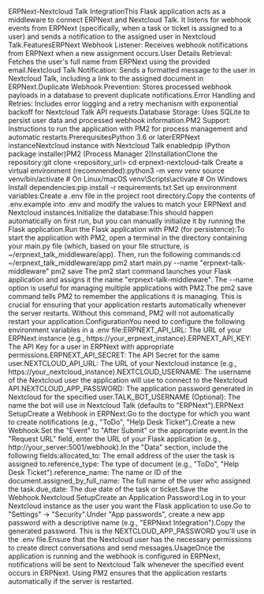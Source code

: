 ERPNext-Nextcloud Talk IntegrationThis Flask application acts as a middleware to connect ERPNext and Nextcloud Talk. It listens for webhook events from ERPNext (specifically, when a task or ticket is assigned to a user) and sends a notification to the assigned user in Nextcloud Talk.FeaturesERPNext Webhook Listener: Receives webhook notifications from ERPNext when a new assignment occurs.User Details Retrieval: Fetches the user's full name from ERPNext using the provided email.Nextcloud Talk Notification: Sends a formatted message to the user in Nextcloud Talk, including a link to the assigned document in ERPNext.Duplicate Webhook Prevention: Stores processed webhook payloads in a database to prevent duplicate notifications.Error Handling and Retries: Includes error logging and a retry mechanism with exponential backoff for Nextcloud Talk API requests.Database Storage: Uses SQLite to persist user data and processed webhook information.PM2 Support: Instructions to run the application with PM2 for process management and automatic restarts.PrerequisitesPython 3.6 or laterERPNext instanceNextcloud instance with Nextcloud Talk enabledpip (Python package installer)PM2 (Process Manager 2)InstallationClone the repository:git clone <repository_url>
cd erpnext-nextcloud-talk
Create a virtual environment (recommended):python3 -m venv venv
source venv/bin/activate  # On Linux/macOS
venv\Scripts\activate  # On Windows
Install dependencies:pip install -r requirements.txt
Set up environment variables:Create a .env file in the project root directory.Copy the contents of .env.example into .env and modify the values to match your ERPNext and Nextcloud instances.Initialize the database:This should happen automatically on first run, but you can manually initialize it by running the Flask application.Run the Flask application with PM2 (for persistence):To start the application with PM2, open a terminal in the directory containing your main.py file (which, based on your file structure, is ~/erpnext_talk_middleware/app). Then, run the following commands:cd ~/erpnext_talk_middleware/app
pm2 start main.py --name "erpnext-talk-middleware"
pm2 save
The pm2 start command launches your Flask application and assigns it the name "erpnext-talk-middleware".  The --name option is useful for managing multiple applications with PM2.The pm2 save command tells PM2 to remember the applications it is managing.  This is crucial for ensuring that your application restarts automatically whenever the server restarts.  Without this command, PM2 will not automatically restart your application.ConfigurationYou need to configure the following environment variables in a .env file:ERPNEXT_API_URL: The URL of your ERPNext instance (e.g., https://your_erpnext_instance).ERPNEXT_API_KEY: The API Key for a user in ERPNext with appropriate permissions.ERPNEXT_API_SECRET: The API Secret for the same user.NEXTCLOUD_API_URL: The URL of your Nextcloud instance (e.g., https://your_nextcloud_instance).NEXTCLOUD_USERNAME: The username of the Nextcloud user the application will use to connect to the Nextcloud API.NEXTCLOUD_APP_PASSWORD: The application password generated in Nextcloud for the specified user.TALK_BOT_USERNAME (Optional): The name the bot will use in Nextcloud Talk (defaults to "ERPNext").ERPNext SetupCreate a Webhook in ERPNext:Go to the doctype for which you want to create notifications (e.g., "ToDo", "Help Desk Ticket").Create a new Webhook.Set the "Event" to "After Submit" or the appropriate event.In the "Request URL" field, enter the URL of your Flask application (e.g., http://your_server:5001/webhook).In the "Data" section, include the following fields:allocated_to: The email address of the user the task is assigned to.reference_type: The type of document (e.g., "ToDo", "Help Desk Ticket").reference_name: The name or ID of the document.assigned_by_full_name: The full name of the user who assigned the task.due_date: The due date of the task or ticket.Save the Webhook.Nextcloud SetupCreate an Application Password:Log in to your Nextcloud instance as the user you want the Flask application to use.Go to "Settings" -> "Security".Under "App passwords", create a new app password with a descriptive name (e.g., "ERPNext Integration").Copy the generated password. This is the NEXTCLOUD_APP_PASSWORD you'll use in the .env file.Ensure that the Nextcloud user has the necessary permissions to create direct conversations and send messages.UsageOnce the application is running and the webhook is configured in ERPNext, notifications will be sent to Nextcloud Talk whenever the specified event occurs in ERPNext. Using PM2 ensures that the application restarts automatically if the server is restarted.
